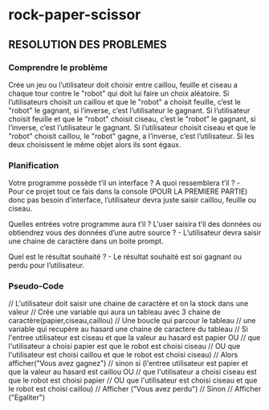 # rock-paper-scissor

## RESOLUTION DES PROBLEMES

### Comprendre le problème

Crée un jeu ou l’utilisateur doit choisir entre caillou, feuille et ciseau a chaque tour contre le "robot" qui doit lui faire un choix aléatoire. Si l’utilisateurs choisit un caillou et que le "robot" a choisit feuille, c’est le "robot" le gagnant, si l’inverse, c’est l’utilisateur le gagnant. Si l’utilisateur choisit feuille et que le "robot" choisit ciseau, c’est le "robot" le gagnant, si l’inverse, c’est l’utilisateur le gagnant. Si l’utilisateur choisit ciseau et que le "robot" choisit caillou, le "robot" gagne, a l’inverse, c’est l’utilisateur. Si les deux choisissent le même objet alors ils sont égaux.

### Planification

Votre programme possède t’il un interface ? A quoi ressemblera t’il ? -  
Pour ce projet tout ce fais dans la console (POUR LA PREMIERE PARTIE) donc pas besoin d’interface, l’utilisateur devra juste saisir caillou, feuille ou ciseau.

Quelles entrées votre programme aura t’il ? L’user saisira t’il des données ou obtiendrez vous des données d’une autre source ? - L’utilisateur devra saisir une chaine de caractère dans un boite prompt.

Quel est le résultat souhaité ? -
Le résultat souhaité est soi gagnant ou perdu pour l’utilisateur.

### Pseudo-Code

// L'utilisateur doit saisir une chaine de caractère et on la stock dans une valeur
// Crée une variable qui aura un tableau avec 3 chaine de caractère(papier,ciseau,caillou)
// Une boucle qui parcour le tableau
// une variable qui recupère au hasard une chaine de caractere du tableau
// Si l'entree utilisateur est ciseau et que la valeur au hasard est papier OU
// que l'utilisateur a choisi papier est que le robot est choisi ciseau
// OU que l'utilisateur est choisi caillou et que le robot est choisi ciseau)
// Alors afficher("Vous avez gagnez")
// sinon si (l'entree utilisateur est papier et que la valeur au hasard est caillou OU
// que l'utilisateur a choisi ciseau est que le robot est choisi papier
// OU que l'utilisateur est choisi ciseau et que le robot est choisi caillou)
// Afficher ("Vous avez perdu")
// Sinon
// Afficher ("Egaliter")
